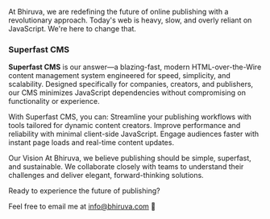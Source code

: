 




At Bhiruva, we are redefining the future of online publishing with a revolutionary approach. Today's web is heavy, slow, and overly reliant on JavaScript. We're here to change that.


### Superfast CMS
**Superfast CMS** is our answer—a blazing-fast, modern HTML-over-the-Wire content management system engineered for speed, simplicity, and scalability. Designed specifically for companies, creators, and publishers, our CMS minimizes JavaScript dependencies without compromising on functionality or experience.


With Superfast CMS, you can:
Streamline your publishing workflows with tools tailored for dynamic content creators.
Improve performance and reliability with minimal client-side JavaScript.
Engage audiences faster with instant page loads and real-time content updates.


Our Vision
At Bhiruva, we believe publishing should be simple, superfast, and sustainable. We collaborate closely with teams to understand their challenges and deliver elegant, forward-thinking solutions.


Ready to experience the future of publishing?





Feel free to email me at [info@bhiruva.com](mailto:info@bhiruva.com) 👋
